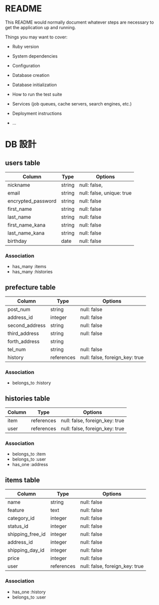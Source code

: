 # README

This README would normally document whatever steps are necessary to get the
application up and running.

Things you may want to cover:

* Ruby version

* System dependencies

* Configuration

* Database creation

* Database initialization

* How to run the test suite

* Services (job queues, cache servers, search engines, etc.)

* Deployment instructions

* ...

# DB 設計 
 
## users table  
 
| Column             | Type                | Options                   | 
|--------------------|---------------------|---------------------------| 
| nickname           | string              | null: false,              | 
| email              | string              | null: false, unique: true | 
| encrypted_password | string              | null: false               | 
| first_name         | string              | null: false               | 
| last_name          | string              | null: false               | 
| first_name_kana    | string              | null: false               |  
| last_name_kana     | string              | null: false               | 
| birthday           | date                | null: false               | 
 
### Association 

* has_many :items 
* has_many :histories 
 

## prefecture table 

| Column                              | Type       | Options                        | 
|-------------------------------------|------------|--------------------------------| 
| post_num                            | string     | null: false                    | 
| address_id                          | integer    | null: false                    | 
| second_address                      | string     | null: false                    | 
| third_address                       | string     | null: false                    | 
| forth_address                       | string     |                                | 
| tel_num                             | string     | null: false                    | 
| history                             | references | null: false, foreign_key: true | 

### Association 

- belongs_to :history
 
 
## histories table 
 
| Column      | Type       | Options                        | 
|-------------|------------|--------------------------------| 
| item        | references | null: false, foreign_key: true | 
| user        | references | null: false, foreign_key: true | 
 
### Association 
 
- belongs_to :item 
- belongs_to :user 
- has_one    :address
 
## items table 
  
| Column             | Type       | Options                        | 
|--------------------|------------|--------------------------------| 
| name               | string     | null: false                    | 
| feature            | text       | null: false                    |
| category_id        | integer    | null: false                    | 
| status_id          | integer    | null: false                    | 
| shipping_free_id   | integer    | null: false                    | 
| address_id         | integer    | null: false                    | 
| shipping_day_id    | integer    | null: false                    | 
| price              | integer    | null: false                    | 
| user               | references | null: false, foreign_key: true | 
 
### Association 
 
- has_one :history
- belongs_to :user
